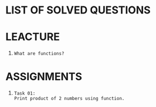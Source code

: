 # LIST OF SOLVED QUESTIONS

# LEACTURE
1.  
    ```
    What are functions?

# ASSIGNMENTS
1.  
    ```
    Task 01:
    Print product of 2 numbers using function.
